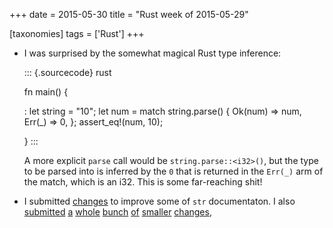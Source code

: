 +++
date = 2015-05-30
title = "Rust week of 2015-05-29"

[taxonomies]
tags = ['Rust']
+++

-   I was surprised by the somewhat magical Rust type inference:

    ::: {.sourcecode}
    rust

    fn main() {

    :   let string = "10"; let num = match string.parse() { Ok(num)
        => num, Err(_) => 0, }; assert_eq!(num, 10);

    }
    :::

    A more explicit `parse` call would be `string.parse::<i32>()`, but
    the type to be parsed into is inferred by the `0` that is returned
    in the `Err(_)` arm of the match, which is an i32. This is some
    far-reaching shit!

-   I submitted [changes] to improve some of `str` documentaton. I also
    [submitted][] [a][] [whole][] [bunch][] [of][] [smaller][]
    [changes][1],

  [changes]: https://github.com/rust-lang/rust/pull/25912
  [submitted]: https://github.com/rust-lang/rust/pull/25876
  [a]: https://github.com/rust-lang/rust/pull/25907
  [whole]: https://github.com/rust-lang/rust/pull/25920
  [bunch]: https://github.com/rust-lang/rust/pull/25922
  [of]: https://github.com/rust-lang/rust/pull/25923
  [smaller]: https://github.com/rust-lang/rust/pull/25936
  [1]: https://github.com/rust-lang/rust/pull/25948
